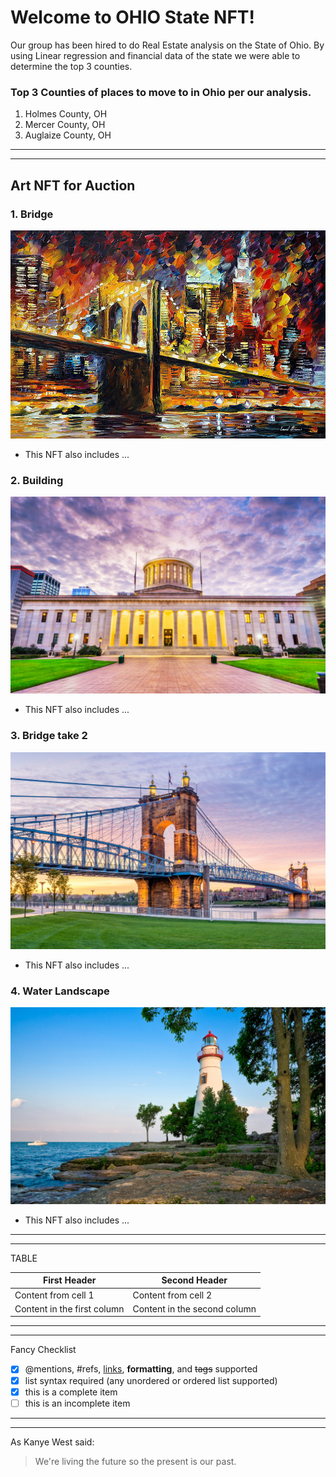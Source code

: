 # Welcome to OHIO State NFT!

Our group has been hired to do Real Estate analysis on the State of Ohio. By using Linear regression and financial data of the state we were able to determine the top 3 counties.


### Top 3 Counties of places to move to in Ohio per our analysis.

1. Holmes County, OH
2. Mercer County, OH
3. Auglaize County, OH

---
---


## Art NFT for Auction

### 1. Bridge

![bridge](Photos/bridge.jpeg)

- This NFT also includes ...

### 2. Building

![building](Photos/cbus.png)

- This NFT also includes ...

### 3. Bridge take 2

![bridge2](Photos/cinci.png)

- This NFT also includes ...

### 4. Water Landscape

![water](Photos/marblehead2.png)

- This NFT also includes ...


---
---
TABLE

First Header | Second Header
------------ | -------------
Content from cell 1 | Content from cell 2
Content in the first column | Content in the second column

---
---

Fancy Checklist

- [x] @mentions, #refs, [links](), **formatting**, and <del>tags</del> supported
- [x] list syntax required (any unordered or ordered list supported)
- [x] this is a complete item
- [ ] this is an incomplete item

---

---

As Kanye West said:

> We're living the future so
> the present is our past.